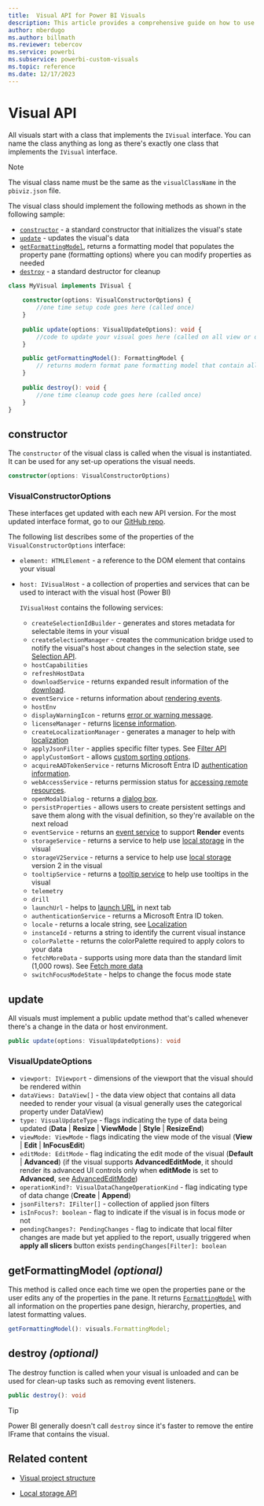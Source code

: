 ```yaml
---
title:  Visual API for Power BI Visuals
description: This article provides a comprehensive guide on how to use the IVisual API for Power BI visuals, including step-by-step instructions and code examples.
author: mberdugo
ms.author: billmath
ms.reviewer: tebercov 
ms.service: powerbi
ms.subservice: powerbi-custom-visuals
ms.topic: reference
ms.date: 12/17/2023
---
```


# Visual API

All visuals start with a class that implements the `IVisual` interface. You can name the class anything as long as there's exactly one class that implements the `IVisual` interface.

> [!NOTE]
> The visual class name must be the same as the `visualClassName` in the `pbiviz.json` file.

The visual class should implement the following methods as shown in the following sample:

* [`constructor`](#constructor) - a standard constructor that initializes the visual's state
* [`update`](#update) - updates the visual's data
* [`getFormattingModel`](#getformattingmodel-optional), returns a formatting model that populates the property pane (formatting options) where you can modify properties as needed
* [`destroy`](#destroy-optional) - a standard destructor for cleanup

```typescript
class MyVisual implements IVisual {
    
    constructor(options: VisualConstructorOptions) {
        //one time setup code goes here (called once)
    }
    
    public update(options: VisualUpdateOptions): void {
        //code to update your visual goes here (called on all view or data changes)
    }

    public getFormattingModel(): FormattingModel {
        // returns modern format pane formatting model that contain all format pane components and properties (called on opening format and analytics pane or on editing format properties)
    }
    
    public destroy(): void {
        //one time cleanup code goes here (called once)
    }
}
```

## constructor

The `constructor` of the visual class is called when the visual is instantiated. It can be used for any set-up operations the visual needs.

```typescript
constructor(options: VisualConstructorOptions)
```

### VisualConstructorOptions

These interfaces get updated with each new API version. For the most updated interface format, go to our [GitHub repo](https://github.com/microsoft/powerbi-visuals-api/blob/main/src/visuals-api.d.ts#L1783C9-L1783C25).

The following list describes some of the properties of the `VisualConstructorOptions` interface:

* `element: HTMLElement` - a reference to the DOM element that contains your visual
* `host: IVisualHost` - a collection of properties and services that can be used to interact with the visual host (Power BI)

   `IVisualHost` contains the following services:

  * `createSelectionIdBuilder` - generates and stores metadata for selectable items in your visual
  * `createSelectionManager` - creates the communication bridge used to notify the visual's host about changes in the selection state, see [Selection API](./selection-api.md).
  * `hostCapabilities`
  * `refreshHostData`
  * `downloadService` - returns expanded result information of the [download](./file-download-api.md).
  * `eventService` - returns information about [rendering events](./event-service.md).
  * `hostEnv`
  * `displayWarningIcon` - returns [error or warning message](./visual-display-warning-icon.md).
  * `licenseManager` - returns [license information](./licensing-api.md).
  * `createLocalizationManager` - generates a manager to help with [localization](./localization.md)
  * `applyJsonFilter` - applies specific filter types. See [Filter API](./filter-api.md)
  * `applyCustomSort` - allows [custom sorting options](./sort-options.md#custom-sorting).
  * `acquireAADTokenService` - returns Microsoft Entra ID [authentication information](./authentication-api.md).
  * `webAccessService` - returns permission status for [accessing remote resources](./permissions-api.md#web-access).
  * `openModalDialog` - returns a [dialog box](./create-display-dialog-box.md).
  * `persistProperties` - allows users to create persistent settings and save them along with the visual definition, so they're available on the next reload
  * `eventService` - returns an [event service](./event-service.md) to support **Render** events
  * `storageService` - returns a service to help use [local storage](./local-storage.md) in the visual
  * `storageV2Service` - returns a service to help use [local storage](./local-storage.md) version 2 in the visual
  * `tooltipService` - returns a [tooltip service](./add-tooltips.md) to help use tooltips in the visual
  * `telemetry`
  * `drill`
  * `launchUrl` - helps to [launch URL](./launch-url.md) in next tab
  * `authenticationService` - returns a Microsoft Entra ID token.
  * `locale` - returns a locale string, see [Localization](./localization.md)
  * `instanceId` - returns a string to identify the current visual instance
  * `colorPalette` - returns the colorPalette required to apply colors to your data
  * `fetchMoreData` - supports using more data than the standard limit (1,000 rows). See [Fetch more data](./fetch-more-data.md)
  * `switchFocusModeState` - helps to change the focus mode state

## update

All visuals must implement a public update method that's called whenever there's a change in the data or host environment.

```typescript
public update(options: VisualUpdateOptions): void
```

### VisualUpdateOptions

* `viewport: IViewport` - dimensions of the viewport that the visual should be rendered within
* `dataViews: DataView[]` - the data view object that contains all data needed to render your visual (a visual generally uses the categorical property under DataView)
* `type: VisualUpdateType` - flags indicating the type of data being updated (**Data** | **Resize** | **ViewMode** | **Style** | **ResizeEnd**)
* `viewMode: ViewMode` - flags indicating the view mode of the visual (**View** | **Edit** | **InFocusEdit**)
* `editMode: EditMode` - flag indicating the edit mode of the visual (**Default** | **Advanced**) (if the visual supports **AdvancedEditMode**, it should render its advanced UI controls only when **editMode** is set to **Advanced**, see [AdvancedEditMode](./advanced-edit-mode.md))
* `operationKind?: VisualDataChangeOperationKind` - flag indicating type of data change (**Create** | **Append**)
* `jsonFilters?: IFilter[]` - collection of applied json filters
* `isInFocus?: boolean` - flag to indicate if the visual is in focus mode or not
* `pendingChanges?: PendingChanges` - flag to indicate that local filter changes are made but yet applied to the report, usually triggered when **apply all slicers** button exists `pendingChanges[Filter]: boolean`


## getFormattingModel *(optional)*

This method is called once each time we open the properties pane or the user edits any of the properties in the pane. It returns [`FormattingModel`](./format-pane-general.md) with all information on the properties pane design, hierarchy, properties, and latest formatting values.

```typescript
getFormattingModel(): visuals.FormattingModel;
```

## destroy *(optional)*

The destroy function is called when your visual is unloaded and can be used for clean-up tasks such as removing event listeners.

``` typescript
public destroy(): void
```

> [!TIP]
> Power BI generally doesn't call `destroy` since it's faster to remove the entire IFrame that contains the visual.

## Related content

* [Visual project structure](visual-project-structure.md)

* [Local storage API](local-storage.md)
